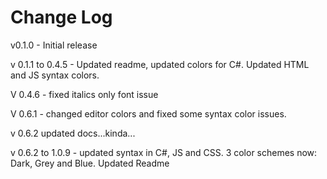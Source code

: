 # Change Log

v0.1.0 - Initial release

v 0.1.1 to 0.4.5 - Updated readme, updated colors for C#. Updated HTML and JS syntax colors. 

V 0.4.6 - fixed italics only font issue

V 0.6.1 - changed editor colors and fixed some syntax color issues. 

v 0.6.2 updated docs...kinda...

v 0.6.2 to 1.0.9 - updated syntax in C#, JS and CSS. 3 color schemes now: Dark, Grey and Blue. Updated Readme

